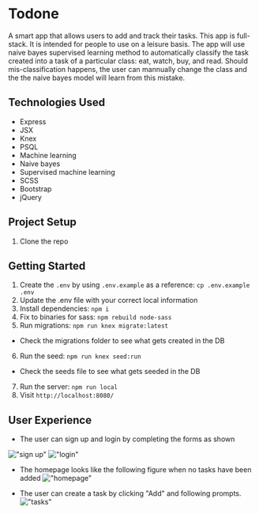 # Todone

A smart app that allows users to add and track their tasks. This app is full-stack. It is intended for people to use on a leisure basis. The app will use naive bayes supervised learning method to automatically classify the task created into a task of a particular class: eat, watch, buy, and read. Should mis-classification happens, the user can mannually change the class and the the naive bayes model will learn from this mistake.

## Technologies Used
* Express
* JSX
* Knex
* PSQL
* Machine learning
* Naive bayes
* Supervised machine learning
* SCSS
* Bootstrap
* jQuery

## Project Setup

1. Clone the repo

## Getting Started

1. Create the `.env` by using `.env.example` as a reference: `cp .env.example .env`
2. Update the .env file with your correct local information
3. Install dependencies: `npm i`
4. Fix to binaries for sass: `npm rebuild node-sass`
5. Run migrations: `npm run knex migrate:latest`
  - Check the migrations folder to see what gets created in the DB
6. Run the seed: `npm run knex seed:run`
  - Check the seeds file to see what gets seeded in the DB
7. Run the server: `npm run local`
8. Visit `http://localhost:8080/`

## User Experience

* The user can sign up and login by completing the forms as shown

!["sign up"](https://github.com/liujohnson118/todone/blob/master/docs/signup.png)
!["login"](https://github.com/liujohnson118/todone/blob/master/docs/login.png)

* The homepage looks like the following figure when no tasks have been added
!["homepage"](https://github.com/liujohnson118/todone/blob/master/docs/home.png)

* The user can create a task by clicking "Add" and following prompts.
!["tasks"](https://github.com/liujohnson118/todone/blob/master/docs/tasks.png)

